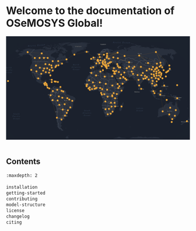 # Welcome to the documentation of **OSeMOSYS Global**! 

![OSeMOSYS Global](_static/osemosys-global.png "OSeMOSYS Global")

```{include} ../README.md
```

## Contents
```{toctree}
:maxdepth: 2

installation
getting-started
contributing
model-structure
license
changelog
citing
```

<!---
```{toctree}
---
caption: Site Overview
maxdepth: 1
---
[Overview](#osemosys-global)
[Installation](installation)
[Examples](examples)
[Contributing](contributing)
[License](license)
[Citing](citing)
```

```{toctree}
:maxdepth: 1

installation
examples
contributing
license
citing

[Overview](#osemosys-global)
[Installation](/docs/installation.md)
[Examples](/docs/examples.md)
[Contributing](/docs/contributing.md)
[License](/docs/license.md)
[Citing](/docs/citing.md)
```
-->

<!---
## Indices and tables

- {ref}`genindex`
- {ref}`modindex`
- {ref}`search`
-->

[autodoc]: https://www.sphinx-doc.org/en/master/ext/autodoc.html
[classical style]: https://www.sphinx-doc.org/en/master/domains.html#info-field-lists
[google style]: https://google.github.io/styleguide/pyguide.html#38-comments-and-docstrings
[matplotlib]: https://matplotlib.org/contents.html#
[numpy]: https://numpy.org/doc/stable
[numpy style]: https://numpydoc.readthedocs.io/en/latest/format.html
[pandas]: https://pandas.pydata.org/pandas-docs/stable
[python]: https://docs.python.org/
[python domain syntax]: https://www.sphinx-doc.org/en/master/usage/restructuredtext/domains.html#the-python-domain
[references]: https://www.sphinx-doc.org/en/stable/markup/inline.html
[restructuredtext]: https://www.sphinx-doc.org/en/master/usage/restructuredtext/basics.html
[scikit-learn]: https://scikit-learn.org/stable
[scipy]: https://docs.scipy.org/doc/scipy/reference/
[sphinx]: https://www.sphinx-doc.org/
[toctree]: https://www.sphinx-doc.org/en/master/usage/restructuredtext/directives.html
